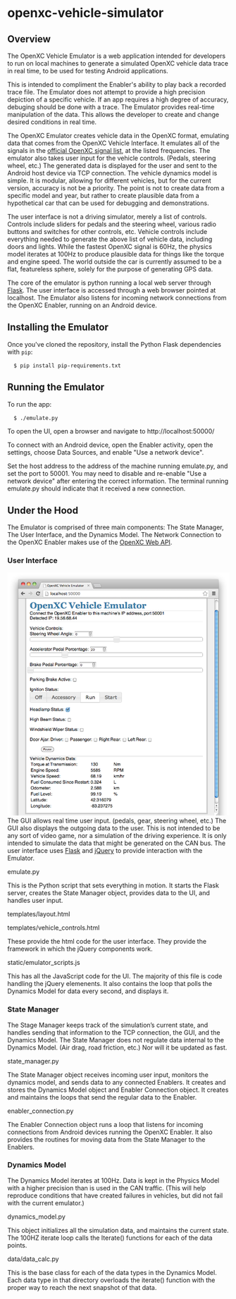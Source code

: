 # openxc-vehicle-simulator

## Overview
The OpenXC Vehicle Emulator is a web application intended for developers to run 
on local machines to generate a simulated OpenXC vehicle data trace in real 
time, to be used for testing Android applications.

This is intended to compliment the Enabler's ability to play back a recorded 
trace file.  The Emulator does not attempt to provide a high precision depiction 
of a specific vehicle.  If an app requires a high degree of accuracy, debuging 
should be done with a trace.  The Emulator provides real-time manipulation of 
the data.  This allows the developer to create and change desired conditions in 
real time.

The OpenXC Emulator creates vehicle data in the OpenXC format, emulating data 
that comes from the OpenXC Vehicle Interface.  It emulates all of the signals in 
the 
[official OpenXC signal list](http://openxcplatform.com/vehicle-interface/output-format.html), 
at the listed frequencies.  The emulator also takes user input for the vehicle 
controls.  (Pedals, steering wheel, etc.)  The generated data is displayed for 
the user and sent to the Android host device via TCP connection.  The vehicle 
dynamics model is simple.  It is modular, allowing for different vehicles, but 
for the current version, accuracy is not be a priority. The point is not to 
create data from a specific model and year, but rather to create plausible data 
from a hypothetical car that can be used for debugging and demonstrations.

The user interface is not a driving simulator, merely a list of controls.
Controls include sliders for pedals and the steering wheel, various radio
buttons and switches for other controls, etc.  Vehicle controls include
everything needed to generate the above list of vehicle data, including doors
and lights.  While the fastest OpenXC signal is 60Hz, the physics model iterates
at 100Hz to produce plausible data for things like the torque and engine speed.
The world outside the car is currently assumed to be a flat, featureless sphere,
solely for the purpose of generating GPS data.

The core of the emulator is python running a local web server through
[Flask](http://flask.pocoo.org/docs/installation).  The user interface is
accessed through a web browser pointed at localhost.  The Emulator also listens
for incoming network connections from the OpenXC Enabler, running on an Android
device.

## Installing the Emulator
Once you've cloned the repository, install the Python Flask dependencies with
`pip`:

      $ pip install pip-requirements.txt


## Running the Emulator
To run the app:

      $ ./emulate.py

To open the UI, open a browser and navigate to http://localhost:50000/

To connect with an Android device, open the Enabler activity, open the settings,
choose Data Sources, and enable "Use a network device".

Set the host address to the address of the machine running emulate.py, and set
the port to 50001. You may need to disable and re-enable "Use a network device"
after entering the correct information. The terminal running emulate.py should
indicate that it received a new connection.

## Under the Hood
The Emulator is comprised of three main components:  The State Manager, The User 
Interface, and the Dynamics Model.  The Network Connection to the OpenXC Enabler 
makes use of the 
[OpenXC Web API](https://github.com/openxc/web-logging-example#api).

### User Interface
![Emulator screen shot](docs/emulator-screen-shot.png)
The GUI allows real time user input.  (pedals, gear, steering wheel, etc.)  The 
GUI also displays the outgoing data to the user.  This is not intended to be any 
sort of video game, nor a simulation of the driving experience.  It is only 
intended to simulate the data that might be generated on the CAN bus.  The user 
interface uses [Flask](http://flask.pocoo.org/) and 
[jQuery](http://jqueryui.com/) to provide interaction with the Emulator.  

emulate.py

This is the Python script that sets everything in motion.  It starts the Flask
server, creates the State Manager object, provides data to the UI, and handles
user input.

templates/layout.html

templates/vehicle_controls.html

These provide the html code for the user interface.  They provide the framework
in which the jQuery components work.

static/emulator_scripts.js

This has all the JavaScript code for the UI.  The majority of this file is code
handling the jQuery elemenents.  It also contains the loop that polls the
Dynamics Model for data every second, and displays it.

### State Manager

The Stage Manager keeps track of the simulation’s current state, and handles
sending that information to the TCP connection, the GUI, and the Dynamics Model.
The State Manager does not regulate data internal to the Dynamics Model.  (Air
drag, road friction, etc.)  Nor will it be updated as fast.

state_manager.py

The State Manager object receives incoming user input, monitors the dynamics
model, and sends data to any connected Enablers.  It creates and stores the
Dynamics Model object and Enabler Connection object.  It creates and maintains
the loops that send the regular data to the Enabler.

enabler_connection.py

The Enabler Connection object runs a loop that listens for incoming connections
from Android devices running the OpenXC Enabler.  It also provides the routines
for moving data from the State Manager to the Enablers.

### Dynamics Model

The Dynamics Model iterates at 100Hz.  Data is kept in the Physics Model with a
higher precision than is used in the CAN traffic.  (This will help reproduce
conditions that have created failures in vehicles, but did not fail with the
current emulator.)

dynamics_model.py

This object initializes all the simulation data, and maintains the current
state.  The 100HZ iterate loop calls the Iterate() functions for each of the
data points.

data/data_calc.py

This is the base class for each of the data types in the Dynamics Model.  Each
data type in that directory overloads the iterate() function with the proper way
to reach the next snapshot of that data.
